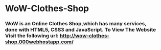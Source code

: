 # WoW-Clothes-Shop

### WoW is an Online Clothes Shop,which has many services, done with HTML5, CSS3 and JavaScript. To View The Website Visit the following url: http://wow-clothes-shop.000webhostapp.com/
